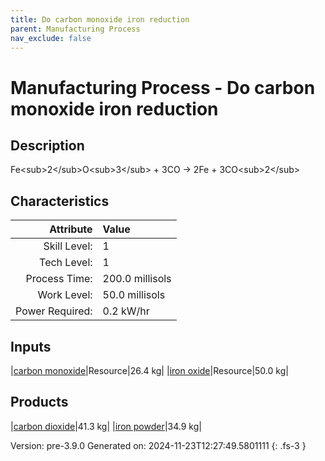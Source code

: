 ```yaml
---
title: Do carbon monoxide iron reduction
parent: Manufacturing Process
nav_exclude: false
---
```

# Manufacturing Process - Do carbon monoxide iron reduction

## Description
Fe&lt;sub&gt;2&lt;/sub&gt;O&lt;sub&gt;3&lt;/sub&gt; + 3CO -&gt; 2Fe + 3CO&lt;sub&gt;2&lt;/sub&gt;

## Characteristics

| Attribute      | Value |
|--------:|:------|
|Skill Level:|1|
|Tech Level:|1|
|Process Time:|200.0 millisols|
|Work Level:|50.0 millisols|
|Power Required:|0.2 kW/hr|

## Inputs

|[carbon monoxide](../resource/carbon-monoxide.html)|Resource|26.4 kg|
|[iron oxide](../resource/iron-oxide.html)|Resource|50.0 kg|

## Products

|[carbon dioxide](../resource/carbon-dioxide.html)|41.3 kg|
|[iron powder](../resource/iron-powder.html)|34.9 kg|


Version: pre-3.9.0 Generated on: 2024-11-23T12:27:49.5801111
{: .fs-3 }

